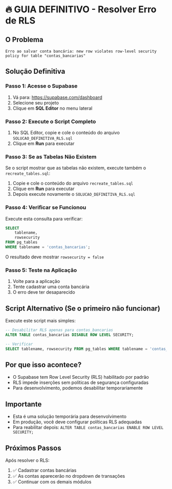 # 🔥 GUIA DEFINITIVO - Resolver Erro de RLS

## O Problema
```
Erro ao salvar conta bancária: new row violates row-level security policy for table "contas_bancarias"
```

## Solução Definitiva

### Passo 1: Acesse o Supabase
1. Vá para: https://supabase.com/dashboard
2. Selecione seu projeto
3. Clique em **SQL Editor** no menu lateral

### Passo 2: Execute o Script Completo
1. No SQL Editor, copie e cole o conteúdo do arquivo `SOLUCAO_DEFINITIVA_RLS.sql`
2. Clique em **Run** para executar

### Passo 3: Se as Tabelas Não Existem
Se o script mostrar que as tabelas não existem, execute também o `recreate_tables.sql`:

1. Copie e cole o conteúdo do arquivo `recreate_tables.sql`
2. Clique em **Run** para executar
3. Depois execute novamente o `SOLUCAO_DEFINITIVA_RLS.sql`

### Passo 4: Verificar se Funcionou
Execute esta consulta para verificar:

```sql
SELECT 
    tablename,
    rowsecurity
FROM pg_tables 
WHERE tablename = 'contas_bancarias';
```

O resultado deve mostrar `rowsecurity = false`

### Passo 5: Teste na Aplicação
1. Volte para a aplicação
2. Tente cadastrar uma conta bancária
3. O erro deve ter desaparecido

## Script Alternativo (Se o primeiro não funcionar)

Execute este script mais simples:

```sql
-- Desabilitar RLS apenas para contas_bancarias
ALTER TABLE contas_bancarias DISABLE ROW LEVEL SECURITY;

-- Verificar
SELECT tablename, rowsecurity FROM pg_tables WHERE tablename = 'contas_bancarias';
```

## Por que isso acontece?
- O Supabase tem Row Level Security (RLS) habilitado por padrão
- RLS impede inserções sem políticas de segurança configuradas
- Para desenvolvimento, podemos desabilitar temporariamente

## Importante
- Esta é uma solução temporária para desenvolvimento
- Em produção, você deve configurar políticas RLS adequadas
- Para reabilitar depois: `ALTER TABLE contas_bancarias ENABLE ROW LEVEL SECURITY;`

## Próximos Passos
Após resolver o RLS:
1. ✅ Cadastrar contas bancárias
2. ✅ As contas aparecerão no dropdown de transações
3. ✅ Continuar com os demais módulos 